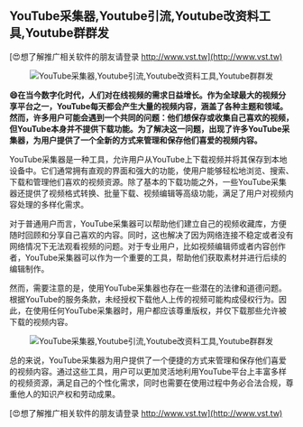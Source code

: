 ## **YouTube采集器,Youtube引流,Youtube改资料工具,Youtube群群发**

[😍想了解推广相关软件的朋友请登录 http://www.vst.tw](http://www.vst.tw)

 <center><img src="https://vst.tw/MP4/tuiguang/png/5.png" alt="YouTube采集器,Youtube引流,Youtube改资料工具,Youtube群群发"></center>

**😄在当今数字化时代，人们对在线视频的需求日益增长。作为全球最大的视频分享平台之一，YouTube每天都会产生大量的视频内容，涵盖了各种主题和领域。然而，许多用户可能会遇到一个共同的问题：他们想保存或收集自己喜欢的视频，但YouTube本身并不提供下载功能。为了解决这一问题，出现了许多YouTube采集器，为用户提供了一个全新的方式来管理和保存他们喜爱的视频内容。**

YouTube采集器是一种工具，允许用户从YouTube上下载视频并将其保存到本地设备中。它们通常拥有直观的界面和强大的功能，使用户能够轻松地浏览、搜索、下载和管理他们喜欢的视频资源。除了基本的下载功能之外，一些YouTube采集器还提供了视频格式转换、批量下载、视频编辑等高级功能，满足了用户对视频内容处理的多样化需求。

对于普通用户而言，YouTube采集器可以帮助他们建立自己的视频收藏库，方便随时回顾和分享自己喜欢的内容。同时，这也解决了因为网络连接不稳定或者没有网络情况下无法观看视频的问题。对于专业用户，比如视频编辑师或者内容创作者，YouTube采集器可以作为一个重要的工具，帮助他们获取素材并进行后续的编辑制作。

然而，需要注意的是，使用YouTube采集器也存在一些潜在的法律和道德问题。根据YouTube的服务条款，未经授权下载他人上传的视频可能构成侵权行为。因此，在使用任何YouTube采集器时，用户都应该尊重版权，并仅下载那些允许被下载的视频内容。

 <center><img src="https://vst.tw/MP4/tuiguang/png/1.png" alt="YouTube采集器,Youtube引流,Youtube改资料工具,Youtube群群发"></center>

总的来说，YouTube采集器为用户提供了一个便捷的方式来管理和保存他们喜爱的视频内容。通过这些工具，用户可以更加灵活地利用YouTube平台上丰富多样的视频资源，满足自己的个性化需求，同时也需要在使用过程中务必合法合规，尊重他人的知识产权和劳动成果。

[😍想了解推广相关软件的朋友请登录 http://www.vst.tw](http://www.vst.tw)



